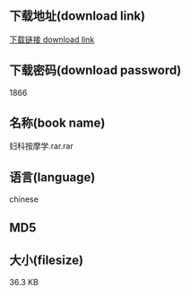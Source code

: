 ## 下载地址(download link)
[下载链接 download link](https://voluble-croquembouche-d321dc.netlify.app/?s=%E5%A6%87%E7%A7%91%E6%8C%89%E6%91%A9%E5%AD%A6.rar)

## 下载密码(download password)
1866

## 名称(book name)
妇科按摩学.rar.rar

## 语言(language)
chinese

## MD5


## 大小(filesize)
36.3 KB
